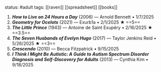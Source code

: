 status: #adult 
tags: [[raven]] [[spreadsheet]] [[books]] 

1. ***How to Live on 24 Hours a Day*** (2006) — Arnold Bennett • 1/7/2025
2. ***Geometry for Ocelots*** (2021) — Exurb1a • 2/1/2025 ★ ==5==
3. ***The Little Prince*** (1943) — Antoine de Saint Exupéry • 2/16/2025 ★ ==3.5== 
4. ***The Seven Husbands of Evelyn Hugo*** (2017) — Taylor Jenkins Reid • 5/26/2025 ★ ==3==
5. ***Crescendo*** (2010) — Becca Fitzpatrick • 9/15/2025 
6. ***I Think I Might Be Autistic: A Guide to Autism Spectrum Disorder Diagnosis and Self-Discovery for Adults*** (2013) — Cynthia Kim • 9/18/2025